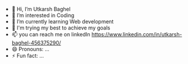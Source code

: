 - 👋 Hi, I’m Utkarsh Baghel
- 👀 I’m interested in Coding
- 🌱 I’m currently learning Web development
- 💞️ I'm trying my best to achieve my goals
- 📫 you can reach me on linkedIn https://www.linkedin.com/in/utkarsh-baghel-456375290/
- 😄 Pronouns: ...
- ⚡ Fun fact: ...

<!---
Utkarshb77/Utkarshb77 is a ✨ special ✨ repository because its `README.md` (this file) appears on your GitHub profile.
You can click the Preview link to take a look at your changes.
--->
